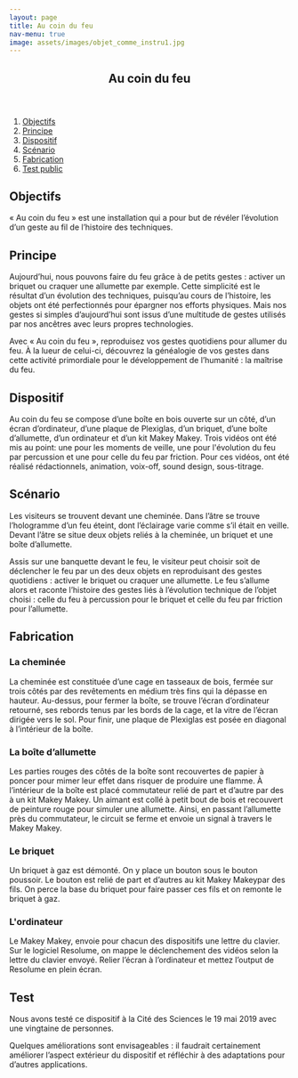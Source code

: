 ```yaml
---
layout: page
title: Au coin du feu
nav-menu: true
image: assets/images/objet_comme_instru1.jpg
---
```


<!-- Main -->
<div id="main" class="alt">

<!-- One -->
<section id="one">
	<div class="inner">
		<header class="major">
			<h1>Au coin du feu</h1>
		</header>
		<ol>
			<li><a href="#objectifs">Objectifs</a></li>
			<li><a href="#principe">Principe</a></li>
			<li><a href="#dispositif">Dispositif</a></li>
			<li><a href="#scenario">Scénario</a></li>
			<li><a href="#fabrication">Fabrication</a></li>
			<li><a href="#test">Test public</a></li>
		</ol>

<!-- Content -->
<h2 id="objectifs">Objectifs</h2>
<p>« Au coin du feu » est une installation qui a pour but de révéler l’évolution d’un geste au fil de l’histoire des techniques.</p>

<h2 id="principe">Principe</h2>
<p>Aujourd’hui, nous pouvons faire du feu grâce à de petits gestes : activer un briquet ou craquer une allumette par exemple. Cette simplicité est le résultat d’un évolution des techniques, puisqu’au cours de l’histoire, les objets ont été perfectionnés pour épargner nos efforts physiques. Mais nos gestes si simples d’aujourd’hui sont issus d’une multitude de gestes utilisés par nos ancêtres avec leurs propres technologies.</p>
<p>Avec « Au coin du feu », reproduisez vos gestes quotidiens pour allumer du feu. À la lueur de celui-ci, découvrez la généalogie de vos gestes dans cette activité primordiale pour le développement de l’humanité : la maîtrise du feu.</p>

<h2 id="dispositif">Dispositif</h2>
<p>Au coin du feu se compose d’une boîte en bois ouverte sur un côté, d’un écran d’ordinateur, d’une plaque de Plexiglas, d’un briquet, d’une boîte d’allumette, d’un ordinateur et d’un kit Makey Makey. Trois vidéos ont été mis au point: une pour les moments de veille, une pour l'évolution du feu par percussion et une pour celle du feu par friction. Pour ces vidéos, ont été réalisé rédactionnels, animation, voix-off, sound design, sous-titrage.</p>

<h2 id="scenario">Scénario</h2>
<p>Les visiteurs se trouvent devant une cheminée. Dans l’âtre se trouve l’hologramme d’un feu éteint, dont l’éclairage varie comme s’il était en veille. Devant l’âtre se situe deux objets reliés à la cheminée, un briquet et une boîte d’allumette.</p>
<p>Assis sur une banquette devant le feu, le visiteur peut choisir soit de déclencher le feu par un des deux objets en reproduisant des gestes quotidiens : activer le briquet ou craquer une allumette. Le feu s’allume alors et raconte l’histoire des gestes liés à l’évolution technique de l’objet choisi : celle du feu à percussion pour le briquet et celle du feu par friction pour l’allumette.</p>

<h2 id="fabrication">Fabrication</h2>
<h3>La cheminée</h3>
<p>La cheminée est constituée d’une cage en tasseaux de bois, fermée sur trois côtés par des revêtements en médium très fins qui la dépasse en hauteur. Au-dessus, pour fermer la boîte, se trouve l’écran d’ordinateur retourné, ses rebords tenus par les bords de la cage, et la vitre de l’écran dirigée vers le sol. Pour finir, une plaque de Plexiglas est posée en diagonal à l’intérieur de la boîte.</p>
<h3>La boîte d’allumette</h3>
<p>Les parties rouges des côtés de la boîte sont recouvertes de papier à poncer pour mimer leur effet dans risquer de produire une flamme. À l’intérieur de la boîte est placé commutateur relié de part et d’autre par des à un kit Makey Makey. Un aimant est collé à petit bout de bois et recouvert de peinture rouge pour simuler une allumette. Ainsi, en passant l’allumette près du commutateur, le circuit se ferme et envoie un signal à travers le Makey Makey.</p>
<h3>Le briquet</h3>
<p>Un briquet à gaz est démonté. On y place un bouton sous le bouton poussoir. Le bouton est relié de part et d’autres au kit Makey Makeypar des fils. On perce la base du briquet pour faire passer ces fils et on remonte le briquet à gaz.</p>
<h3>L'ordinateur</h3>
<p>Le Makey Makey, envoie pour chacun des dispositifs une lettre du clavier. Sur le logiciel Resolume, on mappe le déclenchement des vidéos selon la lettre du clavier envoyé. Relier l’écran à l’ordinateur et mettez l’output de Resolume en plein écran.</p>

<h2 id="test">Test</h2>
<p>Nous avons testé ce dispositif à la Cité des Sciences le 19 mai 2019 avec une vingtaine de personnes.</p>
<p>Quelques améliorations sont envisageables : il faudrait certainement améliorer l’aspect extérieur du dispositif et réfléchir à des adaptations pour d’autres applications.</p>